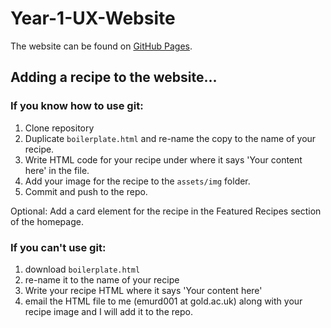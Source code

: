 # Year-1-UX-Website

The website can be found on [GitHub Pages](https://ewave99.github.io/Year-1-UX-Website).

## Adding a recipe to the website...

### If you know how to use git:

1. Clone repository
2. Duplicate `boilerplate.html` and re-name the copy to the name of your recipe. 
3. Write HTML code for your recipe under where it says 'Your content here' in the file.
4. Add your image for the recipe to the `assets/img` folder.
5. Commit and push to the repo.

Optional: Add a card element for the recipe in the Featured Recipes section of the homepage.

### If you can't use git:

1. download `boilerplate.html`
2. re-name it to the name of your recipe
3. Write your recipe HTML where it says 'Your content here'
4. email the HTML file to me (emurd001 at gold.ac.uk) along with your recipe image and I will add it to the repo.